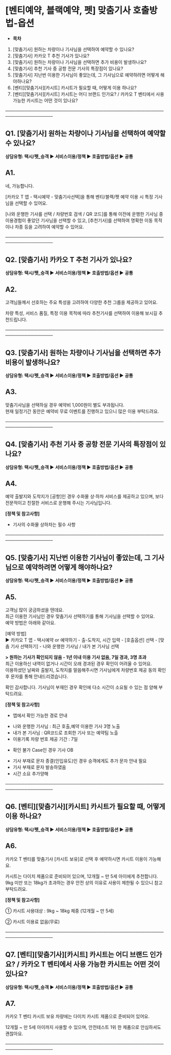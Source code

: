 # [벤티예약, 블랙예약, 펫] 맞춤기사 호출방법-옵션

* **목차**

1. [맞춤기사] 원하는 차량이나 기사님을 선택하여 예약할 수 있나요?
2. [맞춤기사] 카카오 T 추천 기사가 있나요?
3. [맞춤기사] 원하는 차량이나 기사님을 선택하면 추가 비용이 발생하나요?
4. [맞춤기사] 추천 기사 중 공항 전문 기사의 특장점이 있나요?
5. [맞춤기사] 지난번 이용한 기사님이 좋았는데, 그 기사님으로 예약하려면 어떻게 해야하나요?
6. [벤티][맞춤기사][카시트] 카시트가 필요할 때, 어떻게 이용 하나요?
7. [벤티][맞춤기사][카시트] 카시트는 어디 브랜드 인가요? / 카카오 T 벤티에서 사용 가능한 카시트는 어떤 것이 있나요?

─────────────────────────────────────────────────────────────────

**Q1. [맞춤기사] 원하는 차량이나 기사님을 선택하여 예약할 수 있나요?**
--------------------------------------------

**상담유형: 택시/펫\_승객 **▶** 서비스이용/정책 **▶** 호출방법/옵션 **▶** 공통**

**A1.**
-------

네, 가능합니다.

[카카오 T 앱 - 택시예약 - 맞춤기사선택]을 통해 벤티/블랙/펫 예약 이용 시 특정 기사님을 선택할 수 있어요.

[나와 운행한 기사를 선택 / 차량번호 검색 / QR 코드]를 통해 이전에 운행한 기사님 중 이용경험이 좋았던 기사님을 선택할 수 있고, [추천기사]를 선택하여 명확한 이동 목적이나 차종 등을 고려하여 예약할 수 있어요.

─────────────────────────────────────────────────────────────────

**Q2. [맞춤기사] 카카오 T 추천 기사가 있나요?**
--------------------------------

**상담유형: 택시/펫\_승객 **▶** 서비스이용/정책 **▶** 호출방법/옵션 **▶** 공통**

**A2.**
-------

고객님들께서 선호하는 주요 특성을 고려하여 다양한 추천 그룹을 제공하고 있어요.

차량 특성, 서비스 품질, 특정 이용 목적에 따라 추천기사를 선택하여 이용해 보시길 추천드립니다.

─────────────────────────────────────────────────────────────────

**Q3. [맞춤기사] 원하는 차량이나 기사님을 선택하면 추가 비용이 발생하나요?**
-----------------------------------------------

**상담유형: 택시/펫\_승객 **▶** 서비스이용/정책 **▶** 호출방법/옵션 **▶** 공통**

**A3.**
-------

맞춤기사님을 선택하실 경우 예약비 1,000원이 별도 부과됩니다.   
현재 일정기간 동안은 예약비 무료 이벤트를 진행하고 있으니 많은 이용 부탁드려요.

─────────────────────────────────────────────────────────────────

**Q4. [맞춤기사] 추천 기사 중 공항 전문 기사의 특장점이 있나요?**
------------------------------------------

**상담유형: 택시/펫\_승객 **▶** 서비스이용/정책 **▶** 호출방법/옵션 **▶** 공통**

**A4.**
-------

예약 출발지와 도착지가 [공항]인 경우 수화물 상·하차 서비스를 제공하고 있으며, 보다 전문적이고 친절한 서비스로 운행해 주시는 기사님입니다.

**[정책 및 참고사항]**

- 기사의 수화물 상하차는 필수 사항

─────────────────────────────────────────────────────────────────

**Q5. [맞춤기사] 지난번 이용한 기사님이 좋았는데, 그 기사님으로 예약하려면 어떻게 해야하나요?**
----------------------------------------------------------

**상담유형: 택시/펫\_승객 **▶** 서비스이용/정책 **▶** 호출방법/옵션 **▶** 공통**

**A5.**
-------

고객님 많이 궁금하셨을 텐데요.   
최근 이용한 기사님인 경우 맞춤기사 선택하기를 통해 기사님을 선택할 수 있어요.   
예약 방법은 아래와 같아요.

[예약 방법]   
▶ 카카오 T 앱 - 택시예약 or 예약하기 - 출-도착지, 시간 입력 - [호출옵션] 선택 - [맞춤 기사 선택하기] - 나와 운행한 기사님 / 내가 본 기사님 선택

**> 원하는 기사가 확인되지 않음 - 1년 이내 이용 기사 없음, 7일 경과, 3명 초과**  
최근 이용하신 내역이 없거나 시간이 오래 경과된 경우 확인이 어려울 수 있어요.  
이용하셨던 날짜와 출발지, 도착지를 말씀해주시면 기사님에게 차량번호 제공 동의 확인 후 문자를 통해 안내드리겠습니다.

확인 감사합니다. 기사님이 부재인 경우 확인에 다소 시간이 소요될 수 있는 점 양해 부탁드려요.

**[정책 및 참고사항]**

- 앱에서 확인 가능한 경로 안내

* 나와 운행한 기사님 : 최근 호출,예약 이용한 기사 3명 노출
* 내가 본 기사님 : QR코드로 조회한 기사 또는 예약팀 노출
* 이용기록 차량 번호 제공 기간 : 7일

- 확인 불가 Case인 경우 기사 OB

* 기사 부재로 문자 종결(인입유도)인 경우 승객에게도 추가 문자 안내 필요
* 기사 부재로 문자 발송하였음
* 시간 소요 추가양해

─────────────────────────────────────────────────────────────────

**Q6. [벤티][맞춤기사][카시트] 카시트가 필요할 때, 어떻게 이용 하나요?**
-----------------------------------------------

**상담유형: 택시/펫\_승객 **▶** 서비스이용/정책 **▶** 호출방법/옵션 **▶** 공통**

**A6.**
-------

카카오 T 벤티를 맞춤기사 [카시트 보유]로 선택 후 예약하시면 카시트 이용이 가능해요.

카시트는 다이치 제품으로 준비되어 있으며, 12개월 ~ 만 5세 아이에게 추천합니다.   
9kg 미만 또는 18kg가 초과하는 경우 안전 상의 이유로 사용이 제한될 수 있으니 참고 부탁드려요.

**[정책 및 참고사항]**

① 카시트 사용대상 : 9kg ~ 18kg 체중 (12개월 ~ 만 5세)

② 카시트 이용료 없음(무료)

─────────────────────────────────────────────────────────────────

**Q7. [벤티][맞춤기사][카시트] 카시트는 어디 브랜드 인가요? / 카카오 T 벤티에서 사용 가능한 카시트는 어떤 것이 있나요?**
----------------------------------------------------------------------------

**상담유형: 택시/펫\_승객 **▶** 서비스이용/정책 **▶** 호출방법/옵션 **▶** 공통**

**A7.**
-------

카카오 T 벤티 카시트 보유 차량에는 다이치 카시트 제품으로 준비되어 있어요.

12개월 ~ 만 5세 아이까지 사용할 수 있으며, 안전테스트 1위 한 제품으로 안심하셔도 괜찮아요.

─────────────────────────────────────────────────────────────────